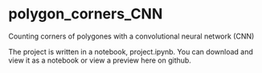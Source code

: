# polygon_corners_CNN
 Counting corners of polygones with a convolutional neural network (CNN)


 The project is written in a notebook, project.ipynb. You can download and view it as a notebook or view a preview here on github.
